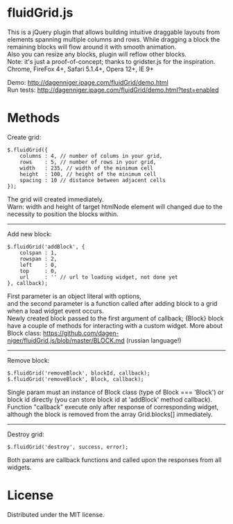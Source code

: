 fluidGrid.js
============

This is a jQuery plugin that allows building intuitive draggable layouts from elements spanning multiple columns and rows.
While dragging a block the remaining blocks will flow around it with smooth animation.  
Also you can resize any blocks, plugin will reflow other blocks.  
Note: it's just a proof-of-concept; thanks to gridster.js for the inspiration.  
Chrome, FireFox 4+, Safari 5.1.4+, Opera 12+, IE 9+

Demo: http://dagenniger.ipage.com/fluidGrid/demo.html  
Run tests: http://dagenniger.ipage.com/fluidGrid/demo.html?test=enabled

Methods
============

Create grid:

	$.fluidGrid({
		columns	: 4, // number of colums in your grid,
		rows	: 5, // number of rows in your grid,
		width	: 235, // width of the minimum cell
		height	: 100, // height of the minimum cell
		spacing : 10 // distance between adjacent cells
	});
	
The grid will created immediately.  
Warn: width and height of target htmlNode element will changed due to the necessity to position the blocks within.

---

Add new block:

	$.fluidGrid('addBlock', {
		colspan	: 1,
		rowspan	: 2,
		left	: 0,
		top		: 0,
		url		: '' // url to loading widget, not done yet
	}, callback);
	
First parameter is an object literal with options,  
and the second parameter is a function called after adding block to a grid when a load widget event occurs.  
Newly created block passed to the first argument of callback; {Block} block have a couple of methods for interacting with a custom widget.
More about Block class: https://github.com/dagen-niger/fluidGrid.js/blob/master/BLOCK.md (russian language!)  

---

Remove block:

	$.fluidGrid('removeBlock', blockId, callback);
	$.fluidGrid('removeBlock', Block, callback);
	
Single param must an instance of Block class (type of Block === 'Block') or block id directly (you can store block id at 'addBlock' method callback).
Function "callback" execute only after response of corresponding widget, although the block is removed from the array Grid.blocks[] immediately.

---

Destroy grid:

	$.fluidGrid('destroy', success, error);
	
Both params are callback functions and called upon the responses from all widgets.

License
============
Distributed under the MIT license.
